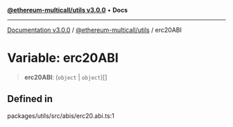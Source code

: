 [**@ethereum-multicall/utils v3.0.0**](../README.md) • **Docs**

***

[Documentation v3.0.0](../../../packages.md) / [@ethereum-multicall/utils](../README.md) / erc20ABI

# Variable: erc20ABI

> **erc20ABI**: (`object` \| `object`)[]

## Defined in

packages/utils/src/abis/erc20.abi.ts:1
